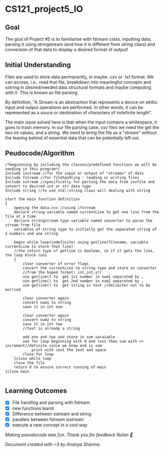 # CS121_project5_IO

## Goal
The goal of Project #5 is to familiarise with fstream class, inputting data, parsing it using stringstream (and how it is different from string class) and conversion of that data to display a desired format of output!

## Initial Understanding 
Files are used to store data permanently, in maybe .csv or .txt format. We can access, i.e., read that file, breakdown into meaningful concepts and sotring in desired/needed data structural formats and maybe computing with it. This is known as file parsing. 

By definition, "A Stream is an abstraction that represents a device on whihc input and output operations are performed. In other words, it can be represented as a souce or destination of characters of indefinite length".

The main issue solved here is that when the input contains a whitespace, it goes to trash memory. In our file parsing case, csv files we need the get the two int values, and a string. We need to bring the file as a "stream" without the leaving behind of essential data that can be potentially left out. 

## Peudocode/Algorithm

```
/*beginnning by including the classes/predefined functions we will be needing in this program*/
Include iostream //for the input or output of "streams" of data
Include fstream //for filehandling : reading or writing files
Include sstream //specifically for parsing the data from csvfile and convert to desired int or str data type
Include string //to use std::string class will dealing with string

start the main function definition
{
    opening the data.csv //using ifstream
    declare string variable named currentLine to get one line from the file at a time
    declare stringstream type variable named converter to parse the stream from file
    variables of string type to initially get the separated string of 2 numbers and one string

    begin while loop(indefinite) using getline(filename, variable currentLine to store that line)
    //the return type of getline is boolean, so if it gets the line, the loop block runs
    {
        clear converter of error flags
        convert the currentLine to string type and store in converter
        //from the hoped format: int,int,str
        use getline() to  get 1st number in num1 separated by ,
        use getline() to  get 2nd number in num2 separated by ,
        use getline() to  get string in text //delimiter not to be worried

        clear converter again
        convert num1 to string
        save it in int one

        clear converter again
        convert num2 to string
        save it in int two
        //text is already a string

        add one and two and store in sum varaiable
        use for loop beginning with 0 and less than sum with ++ increment//definite since we know end is sum
            print with cout the text and space
        close for loop
    }close while loop
    close the file
    return 0 to ensure correct running of main
}close main 
        
```
## Learning Outcomes
- [x] File handling and parsing with fstream
- [x] new functions learnt
- [x] Difference between sstream and string
- [x] parallels between fstream iostream
- [x] execute a new concept in a cool way 

*Making pseudocode was fun. Thank you for feedback Nolan :tada:.*

*Document created with <3 by Ananya Sharma.*
